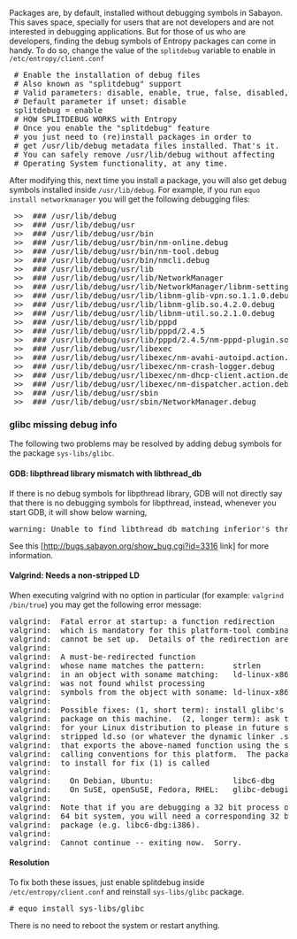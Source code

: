 Packages are, by default, installed without debugging symbols in Sabayon. This saves space, specially for users that are not developers and are not interested in debugging applications. But for those of us who are developers, finding the debug symbols of Entropy packages can come in handy. To do so, change the value of the `splitdebug` variable to enable in `/etc/entropy/client.conf`

<pre class="clear">
 # Enable the installation of debug files
 # Also known as "splitdebug" support
 # Valid parameters: disable, enable, true, false, disabled, enabled, 0, 1
 # Default parameter if unset: disable
 splitdebug = enable
 # HOW SPLITDEBUG WORKS with Entropy
 # Once you enable the "splitdebug" feature
 # you just need to (re)install packages in order to
 # get /usr/lib/debug metadata files installed. That's it.
 # You can safely remove /usr/lib/debug without affecting
 # Operating System functionality, at any time.
</pre>

After modifying this, next time you install a package, you will also get debug symbols installed inside `/usr/lib/debug`. For example, if you run `equo install networkmanager` you will get the following debugging files:
<pre class="clear">
 >>  ### /usr/lib/debug
 >>  ### /usr/lib/debug/usr
 >>  ### /usr/lib/debug/usr/bin
 >>  ### /usr/lib/debug/usr/bin/nm-online.debug
 >>  ### /usr/lib/debug/usr/bin/nm-tool.debug
 >>  ### /usr/lib/debug/usr/bin/nmcli.debug
 >>  ### /usr/lib/debug/usr/lib
 >>  ### /usr/lib/debug/usr/lib/NetworkManager
 >>  ### /usr/lib/debug/usr/lib/NetworkManager/libnm-settings-plugin-ifnet.so.debug
 >>  ### /usr/lib/debug/usr/lib/libnm-glib-vpn.so.1.1.0.debug
 >>  ### /usr/lib/debug/usr/lib/libnm-glib.so.4.2.0.debug
 >>  ### /usr/lib/debug/usr/lib/libnm-util.so.2.1.0.debug
 >>  ### /usr/lib/debug/usr/lib/pppd
 >>  ### /usr/lib/debug/usr/lib/pppd/2.4.5
 >>  ### /usr/lib/debug/usr/lib/pppd/2.4.5/nm-pppd-plugin.so.debug
 >>  ### /usr/lib/debug/usr/libexec
 >>  ### /usr/lib/debug/usr/libexec/nm-avahi-autoipd.action.debug
 >>  ### /usr/lib/debug/usr/libexec/nm-crash-logger.debug
 >>  ### /usr/lib/debug/usr/libexec/nm-dhcp-client.action.debug
 >>  ### /usr/lib/debug/usr/libexec/nm-dispatcher.action.debug
 >>  ### /usr/lib/debug/usr/sbin
 >>  ### /usr/lib/debug/usr/sbin/NetworkManager.debug
</pre>

### glibc missing debug info

The following two problems may be resolved by adding debug symbols for the package `sys-libs/glibc`.


#### GDB: libpthread library mismatch with libthread_db

If there is no debug symbols for libpthread library, GDB will not directly say that there is no debugging symbols for libpthread, instead, whenever you start GDB, it will show below warning,

<pre class="clear">
warning: Unable to find libthread_db matching inferior's thread library, thread debugging will not be available.
</pre>

See this [http://bugs.sabayon.org/show_bug.cgi?id=3316 link] for more information.

#### Valgrind: Needs a non-stripped LD

When executing valgrind with no option in particular (for example: `valgrind /bin/true`) you may get the following error message:

<pre class="clear">
valgrind:  Fatal error at startup: a function redirection
valgrind:  which is mandatory for this platform-tool combination
valgrind:  cannot be set up.  Details of the redirection are:
valgrind:  
valgrind:  A must-be-redirected function
valgrind:  whose name matches the pattern:      strlen
valgrind:  in an object with soname matching:   ld-linux-x86-64.so.2
valgrind:  was not found whilst processing
valgrind:  symbols from the object with soname: ld-linux-x86-64.so.2
valgrind:  
valgrind:  Possible fixes: (1, short term): install glibc's debuginfo
valgrind:  package on this machine.  (2, longer term): ask the packagers
valgrind:  for your Linux distribution to please in future ship a non-
valgrind:  stripped ld.so (or whatever the dynamic linker .so is called)
valgrind:  that exports the above-named function using the standard
valgrind:  calling conventions for this platform.  The package you need
valgrind:  to install for fix (1) is called
valgrind:  
valgrind:    On Debian, Ubuntu:                 libc6-dbg
valgrind:    On SuSE, openSuSE, Fedora, RHEL:   glibc-debuginfo
valgrind:  
valgrind:  Note that if you are debugging a 32 bit process on a
valgrind:  64 bit system, you will need a corresponding 32 bit debuginfo
valgrind:  package (e.g. libc6-dbg:i386).
valgrind:  
valgrind:  Cannot continue -- exiting now.  Sorry.
</pre>


#### Resolution

To fix both these issues, just enable splitdebug inside `/etc/entropy/client.conf` and reinstall `sys-libs/glibc` package.

<pre class="clear">
# equo install sys-libs/glibc
</pre>

There is no need to reboot the system or restart anything.
